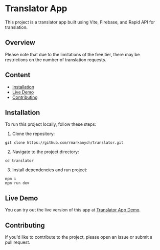 # Translator App

This project is a translator app built using Vite, Firebase, and Rapid API for translation.

## Overview

Please note that due to the limitations of the free tier, there may be restrictions on the number of translation requests.

## Content

- [Installation](#installation)
- [Live Demo](#live-demo)
- [Contributing](#contributing)

## Installation

To run this project locally, follow these steps:

1. Clone the repository:

```
git clone https://github.com/rmarkanych/translator.git
```
2. Navigate to the project directory:
```
cd translator
```
3. Install dependencies and run project:
```
npm i
npm run dev
```
## Live Demo
You can try out the live version of this app at [Translator App Demo](https://rmarkanych-translator.netlify.app/).

## Contributing
If you'd like to contribute to the project, please open an issue or submit a pull request.
